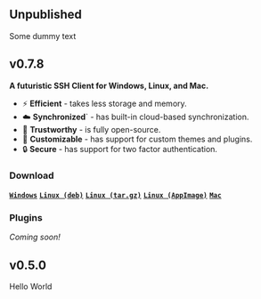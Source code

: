 ## Unpublished

Some dummy text

## v0.7.8
**A futuristic SSH Client for Windows, Linux, and Mac.**

- ⚡ **Efficient** - takes less storage and memory.
- ☁️ **Synchronized**` - has built-in cloud-based synchronization.
- 🤝 **Trustworthy** - is fully open-source.
- 🎨 **Customizable** - has support for custom themes and plugins.
- 🔒 **Secure** - has support for two factor authentication.

### Download

[**`Windows`**](https://api.drgnjs.com/download?platform=windows) [**`Linux (deb)`**](https://api.drgnjs.com/download?platform=linux&format=deb) [**`Linux (tar.gz)`**](https://api.drgnjs.com/download?platform=linux&format=tar.gz) [**`Linux (AppImage)`**](https://api.drgnjs.com/download?platform=linux&format=AppImage) [**`Mac`**](https://api.drgnjs.com/download?platform=mac)

### Plugins

*Coming soon!*

## v0.5.0

Hello World
